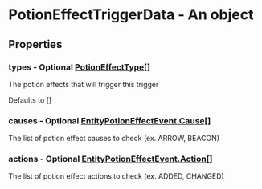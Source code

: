 

# PotionEffectTriggerData - An object



## Properties



### types - Optional [PotionEffectType[]](PotionEffectType[])



 The potion effects that will trigger this trigger



Defaults to []



### causes - Optional [EntityPotionEffectEvent.Cause[]](EntityPotionEffectEvent.Cause[])



 The list of potion effect causes to check (ex. ARROW, BEACON)



### actions - Optional [EntityPotionEffectEvent.Action[]](EntityPotionEffectEvent.Action[])



 The list of potion effect actions to check (ex. ADDED, CHANGED)

